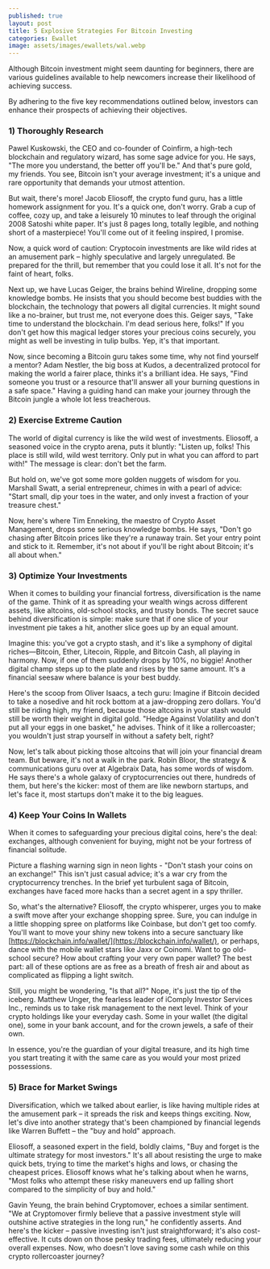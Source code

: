 ```yaml
---
published: true
layout: post
title: 5 Explosive Strategies For Bitcoin Investing
categories: Ewallet
image: assets/images/ewallets/wal.webp
---
```

Although Bitcoin investment might seem daunting for beginners, there are various guidelines available to help newcomers increase their likelihood of achieving success.

By adhering to the five key recommendations outlined below, investors can enhance their prospects of achieving their objectives.

### 1) Thoroughly Research
Pawel Kuskowski, the CEO and co-founder of Coinfirm, a high-tech blockchain and regulatory wizard, has some sage advice for you. He says, "The more you understand, the better off you'll be." And that's pure gold, my friends. You see, Bitcoin isn't your average investment; it's a unique and rare opportunity that demands your utmost attention.

But wait, there's more! Jacob Eliosoff, the crypto fund guru, has a little homework assignment for you. It's a quick one, don't worry. Grab a cup of coffee, cozy up, and take a leisurely 10 minutes to leaf through the original 2008 Satoshi white paper. It's just 8 pages long, totally legible, and nothing short of a masterpiece! You'll come out of it feeling inspired, I promise.

Now, a quick word of caution: Cryptocoin investments are like wild rides at an amusement park – highly speculative and largely unregulated. Be prepared for the thrill, but remember that you could lose it all. It's not for the faint of heart, folks.

Next up, we have Lucas Geiger, the brains behind Wireline, dropping some knowledge bombs. He insists that you should become best buddies with the blockchain, the technology that powers all digital currencies. It might sound like a no-brainer, but trust me, not everyone does this. Geiger says, "Take time to understand the blockchain. I'm dead serious here, folks!" If you don't get how this magical ledger stores your precious coins securely, you might as well be investing in tulip bulbs. Yep, it's that important.

Now, since becoming a Bitcoin guru takes some time, why not find yourself a mentor? Adam Nestler, the big boss at Kudos, a decentralized protocol for making the world a fairer place, thinks it's a brilliant idea. He says, "Find someone you trust or a resource that'll answer all your burning questions in a safe space." Having a guiding hand can make your journey through the Bitcoin jungle a whole lot less treacherous.

### 2) Exercise Extreme Caution
The world of digital currency is like the wild west of investments. Eliosoff, a seasoned voice in the crypto arena, puts it bluntly: "Listen up, folks! This place is still wild, wild west territory. Only put in what you can afford to part with!" The message is clear: don't bet the farm.

But hold on, we've got some more golden nuggets of wisdom for you. Marshall Swatt, a serial entrepreneur, chimes in with a pearl of advice: "Start small, dip your toes in the water, and only invest a fraction of your treasure chest."

Now, here's where Tim Enneking, the maestro of Crypto Asset Management, drops some serious knowledge bombs. He says, "Don't go chasing after Bitcoin prices like they're a runaway train. Set your entry point and stick to it. Remember, it's not about if you'll be right about Bitcoin; it's all about when."

### 3) Optimize Your Investments
When it comes to building your financial fortress, diversification is the name of the game. Think of it as spreading your wealth wings across different assets, like altcoins, old-school stocks, and trusty bonds. The secret sauce behind diversification is simple: make sure that if one slice of your investment pie takes a hit, another slice goes up by an equal amount.

Imagine this: you've got a crypto stash, and it's like a symphony of digital riches—Bitcoin, Ether, Litecoin, Ripple, and Bitcoin Cash, all playing in harmony. Now, if one of them suddenly drops by 10%, no biggie! Another digital champ steps up to the plate and rises by the same amount. It's a financial seesaw where balance is your best buddy.

Here's the scoop from Oliver Isaacs, a tech guru: Imagine if Bitcoin decided to take a nosedive and hit rock bottom at a jaw-dropping zero dollars. You'd still be riding high, my friend, because those altcoins in your stash would still be worth their weight in digital gold. "Hedge Against Volatility and don't put all your eggs in one basket," he advises. Think of it like a rollercoaster; you wouldn't just strap yourself in without a safety belt, right?

Now, let's talk about picking those altcoins that will join your financial dream team. But beware, it's not a walk in the park. Robin Bloor, the strategy & communications guru over at Algebraix Data, has some words of wisdom. He says there's a whole galaxy of cryptocurrencies out there, hundreds of them, but here's the kicker: most of them are like newborn startups, and let's face it, most startups don't make it to the big leagues.

### 4) Keep Your Coins In Wallets
When it comes to safeguarding your precious digital coins, here's the deal: exchanges, although convenient for buying, might not be your fortress of financial solitude.

Picture a flashing warning sign in neon lights - "Don't stash your coins on an exchange!" This isn't just casual advice; it's a war cry from the cryptocurrency trenches. In the brief yet turbulent saga of Bitcoin, exchanges have faced more hacks than a secret agent in a spy thriller.

So, what's the alternative? Eliosoff, the crypto whisperer, urges you to make a swift move after your exchange shopping spree. Sure, you can indulge in a little shopping spree on platforms like Coinbase, but don't get too comfy. You'll want to move your shiny new tokens into a secure sanctuary like [https://blockchain.info/wallet/](https://blockchain.info/wallet/), or perhaps, dance with the mobile wallet stars like Jaxx or Coinomi. Want to go old-school secure? How about crafting your very own paper wallet? The best part: all of these options are as free as a breath of fresh air and about as complicated as flipping a light switch.

Still, you might be wondering, "Is that all?" Nope, it's just the tip of the iceberg. Matthew Unger, the fearless leader of iComply Investor Services Inc., reminds us to take risk management to the next level. Think of your crypto holdings like your everyday cash. Some in your wallet (the digital one), some in your bank account, and for the crown jewels, a safe of their own.

In essence, you're the guardian of your digital treasure, and its high time you start treating it with the same care as you would your most prized possessions.

### 5) Brace for Market Swings
Diversification, which we talked about earlier, is like having multiple rides at the amusement park – it spreads the risk and keeps things exciting. Now, let's dive into another strategy that's been championed by financial legends like Warren Buffett – the "buy and hold" approach.

Eliosoff, a seasoned expert in the field, boldly claims, "Buy and forget is the ultimate strategy for most investors." It's all about resisting the urge to make quick bets, trying to time the market's highs and lows, or chasing the cheapest prices. Eliosoff knows what he's talking about when he warns, "Most folks who attempt these risky maneuvers end up falling short compared to the simplicity of buy and hold."

Gavin Yeung, the brain behind Cryptomover, echoes a similar sentiment. "We at Cryptomover firmly believe that a passive investment style will outshine active strategies in the long run," he confidently asserts. And here's the kicker – passive investing isn't just straightforward; it's also cost-effective. It cuts down on those pesky trading fees, ultimately reducing your overall expenses. Now, who doesn't love saving some cash while on this crypto rollercoaster journey?
